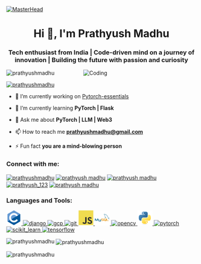 [![MasterHead](https://mir-s3-cdn-cf.behance.net/project_modules/max_1200/79731568097599.5b50bca477735.jpg)](https://rishavchanda.io)
<h1 align="center">Hi 👋, I'm Prathyush Madhu</h1>
<h3 align="center">Tech enthusiast from India | Code-driven mind on a journey of innovation | Building the future with passion and curiosity</h3>
<img align="right" alt="Coding" width="300" src="https://tse4.mm.bing.net/th?id=OIP.J9PoZWNBpkGIEJhofx4FZQAAAA&pid=Api&P=0&h=180">

<p align="left"> <img src="https://komarev.com/ghpvc/?username=prathyushmadhu&label=Profile%20views&color=0e75b6&style=flat" alt="prathyushmadhu" /> </p>

<p align="left"> <a href="https://twitter.com/prathyushmadhu" target="blank"><img src="https://img.shields.io/twitter/follow/prathyushmadhu?logo=twitter&style=for-the-badge" alt="prathyushmadhu" /></a> </p>

- 🔭 I’m currently working on [Pytorch-essentials](https://github.com/prathyushmadhu/Pytorch-essentials)

- 🌱 I’m currently learning **PyTorch | Flask**

- 💬 Ask me about **PyTorch | LLM | Web3**

- 📫 How to reach me **prathyushmadhu@gmail.com**

- ⚡ Fun fact **you are a mind-blowing person**

<h3 align="left">Connect with me:</h3>
<p align="left">
<a href="https://twitter.com/prathyushmadhu" target="blank"><img align="center" src="https://raw.githubusercontent.com/rahuldkjain/github-profile-readme-generator/master/src/images/icons/Social/twitter.svg" alt="prathyushmadhu" height="30" width="40" /></a>
<a href="https://linkedin.com/in/prathyush madhu" target="blank"><img align="center" src="https://raw.githubusercontent.com/rahuldkjain/github-profile-readme-generator/master/src/images/icons/Social/linked-in-alt.svg" alt="prathyush madhu" height="30" width="40" /></a>
<a href="https://kaggle.com/prathyush madhu" target="blank"><img align="center" src="https://raw.githubusercontent.com/rahuldkjain/github-profile-readme-generator/master/src/images/icons/Social/kaggle.svg" alt="prathyush madhu" height="30" width="40" /></a>
<a href="https://www.codechef.com/users/prathyush_123" target="blank"><img align="center" src="https://cdn.jsdelivr.net/npm/simple-icons@3.1.0/icons/codechef.svg" alt="prathyush_123" height="30" width="40" /></a>
<a href="https://www.leetcode.com/prathyush madhu" target="blank"><img align="center" src="https://raw.githubusercontent.com/rahuldkjain/github-profile-readme-generator/master/src/images/icons/Social/leet-code.svg" alt="prathyush madhu" height="30" width="40" /></a>
</p>

<h3 align="left">Languages and Tools:</h3>
<p align="left"> <a href="https://www.cprogramming.com/" target="_blank" rel="noreferrer"> <img src="https://raw.githubusercontent.com/devicons/devicon/master/icons/c/c-original.svg" alt="c" width="40" height="40"/> </a> <a href="https://www.djangoproject.com/" target="_blank" rel="noreferrer"> <img src="https://cdn.worldvectorlogo.com/logos/django.svg" alt="django" width="40" height="40"/> </a> <a href="https://cloud.google.com" target="_blank" rel="noreferrer"> <img src="https://www.vectorlogo.zone/logos/google_cloud/google_cloud-icon.svg" alt="gcp" width="40" height="40"/> </a> <a href="https://git-scm.com/" target="_blank" rel="noreferrer"> <img src="https://www.vectorlogo.zone/logos/git-scm/git-scm-icon.svg" alt="git" width="40" height="40"/> </a> <a href="https://developer.mozilla.org/en-US/docs/Web/JavaScript" target="_blank" rel="noreferrer"> <img src="https://raw.githubusercontent.com/devicons/devicon/master/icons/javascript/javascript-original.svg" alt="javascript" width="40" height="40"/> </a> <a href="https://www.mysql.com/" target="_blank" rel="noreferrer"> <img src="https://raw.githubusercontent.com/devicons/devicon/master/icons/mysql/mysql-original-wordmark.svg" alt="mysql" width="40" height="40"/> </a> <a href="https://opencv.org/" target="_blank" rel="noreferrer"> <img src="https://www.vectorlogo.zone/logos/opencv/opencv-icon.svg" alt="opencv" width="40" height="40"/> </a> <a href="https://www.python.org" target="_blank" rel="noreferrer"> <img src="https://raw.githubusercontent.com/devicons/devicon/master/icons/python/python-original.svg" alt="python" width="40" height="40"/> </a> <a href="https://pytorch.org/" target="_blank" rel="noreferrer"> <img src="https://www.vectorlogo.zone/logos/pytorch/pytorch-icon.svg" alt="pytorch" width="40" height="40"/> </a> <a href="https://scikit-learn.org/" target="_blank" rel="noreferrer"> <img src="https://upload.wikimedia.org/wikipedia/commons/0/05/Scikit_learn_logo_small.svg" alt="scikit_learn" width="40" height="40"/> </a> <a href="https://www.tensorflow.org" target="_blank" rel="noreferrer"> <img src="https://www.vectorlogo.zone/logos/tensorflow/tensorflow-icon.svg" alt="tensorflow" width="40" height="40"/> </a> </p>

<p><img align="left" src="https://github-readme-stats.vercel.app/api/top-langs?username=prathyushmadhu&show_icons=true&locale=en&layout=compact" alt="prathyushmadhu" /></p>

<p>&nbsp;<img align="center" src="https://github-readme-stats.vercel.app/api?username=prathyushmadhu&show_icons=true&locale=en" alt="prathyushmadhu" /></p>

<p><img align="center" src="https://github-readme-streak-stats.herokuapp.com/?user=prathyushmadhu&" alt="prathyushmadhu" /></p>

